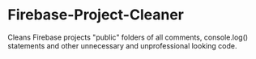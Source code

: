 # Firebase-Project-Cleaner
Cleans Firebase projects "public" folders of all comments, console.log() statements and other unnecessary and unprofessional looking code.

